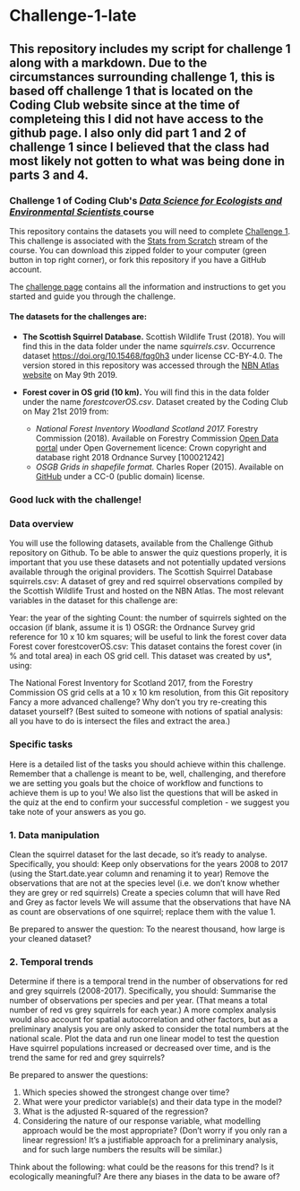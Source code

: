 # Challenge-1-late
## This repository includes my script for challenge 1 along with a markdown. Due to the circumstances surrounding challenge 1, this is based off challenge 1 that is located on the Coding Club website since at the time of completeing this I did not have access to the github page. I also only did part 1 and 2 of challenge 1 since I believed that the class had most likely not gotten to what was being done in parts 3 and 4.

### Challenge 1 of Coding Club's <a href="https://ourcodingclub.github.io/course/" target="_blank"> *Data Science for Ecologists and Environmental Scientists* </a> course

This repository contains the datasets you will need to complete <a href="https://ourcodingclub.github.io/course/stats-scratch-challenge/index.html?" target="_blank">Challenge 1</a>. This challenge is associated with the <a href="https://ourcodingclub.github.io/course/stats-scratch/index.html" target="_blank">Stats from Scratch</a> stream of the course. You can download this zipped folder to your computer (green button in top right corner), or fork this repository if you have a GitHub account. 

The <a href="https://ourcodingclub.github.io/course/stats-scratch-challenge/index.html?" target="_blank">challenge page</a> contains all the information and instructions to get you started and guide you through the challenge.

#### The datasets for the challenges are:
+ __The Scottish Squirrel Database.__ Scottish Wildlife Trust (2018). You will find this in the data folder under the name *squirrels.csv*. Occurrence dataset https://doi.org/10.15468/fqg0h3 under license CC-BY-4.0. The version stored in this repository was accessed through the <a href="https://nbnatlas.org/" target="_blank">NBN Atlas website</a> on May 9th 2019. 

+ __Forest cover in OS grid (10 km).__ You will find this in the data folder under the name *forestcoverOS.csv*. Dataset created by the Coding Club on May 21st 2019 from:
  + *_National Forest Inventory Woodland Scotland 2017._* Forestry Commission (2018). Available on Forestry Commission <a href="http://data-forestry.opendata.arcgis.com/datasets/3cb1abc185a247a48b9d53e4c4a8be87_0/" target="_blank">Open Data portal</a> under Open Governement licence: Crown copyright and database right 2018 Ordnance Survey [100021242]
  + *_OSGB Grids in shapefile format._* Charles Roper (2015). Available on <a href="https://github.com/charlesroper/OSGB_Grids" target="_blank">GitHub</a> under a CC-0 (public domain) license.
  

### Good luck with the challenge!

### Data overview
You will use the following datasets, available from the Challenge Github repository on Github. To be able to answer the quiz questions properly, it is important that you use these datasets and not potentially updated versions available through the original providers.
The Scottish Squirrel Database
squirrels.csv: A dataset of grey and red squirrel observations compiled by the Scottish Wildlife Trust and hosted on the NBN Atlas. The most relevant variables in the dataset for this challenge are:

Year: the year of the sighting
Count: the number of squirrels sighted on the occasion (if blank, assume it is 1)
OSGR: the Ordnance Survey grid reference for 10 x 10 km squares; will be useful to link the forest cover data
Forest cover
forestcoverOS.csv: This dataset contains the forest cover (in % and total area) in each OS grid cell. This dataset was created by us*, using:

The National Forest Inventory for Scotland 2017, from the Forestry Commission
OS grid cells at a 10 x 10 km resolution, from this Git repository
Fancy a more advanced challenge? Why don’t you try re-creating this dataset yourself? (Best suited to someone with notions of spatial analysis: all you have to do is intersect the files and extract the area.)

### Specific tasks
Here is a detailed list of the tasks you should achieve within this challenge. Remember that a challenge is meant to be, well, challenging, and therefore we are setting you goals but the choice of workflow and functions to achieve them is up to you! We also list the questions that will be asked in the quiz at the end to confirm your successful completion - we suggest you take note of your answers as you go.

### 1. Data manipulation
Clean the squirrel dataset for the last decade, so it’s ready to analyse. Specifically, you should:
Keep only observations for the years 2008 to 2017 (using the Start.date.year column and renaming it to year)
Remove the observations that are not at the species level (i.e. we don’t know whether they are grey or red squirrels)
Create a species column that will have Red and Grey as factor levels
We will assume that the observations that have NA as count are observations of one squirrel; replace them with the value 1.

Be prepared to answer the question: To the nearest thousand, how large is your cleaned dataset?

### 2. Temporal trends
Determine if there is a temporal trend in the number of observations for red and grey squirrels (2008-2017). Specifically, you should:
Summarise the number of observations per species and per year. (That means a total number of red vs grey squirrels for each year.) A more complex analysis would also account for spatial autocorrelation and other factors, but as a preliminary analysis you are only asked to consider the total numbers at the national scale.
Plot the data and run one linear model to test the question Have squirrel populations increased or decreased over time, and is the trend the same for red and grey squirrels?

Be prepared to answer the questions:
1. Which species showed the strongest change over time?
2. What were your predictor variable(s) and their data type in the model?
3. What is the adjusted R-squared of the regression?
4. Considering the nature of our response variable, what modelling approach would be the most appropriate? (Don’t worry if you only ran a linear regression! It’s a justifiable approach for a preliminary analysis, and for such large numbers the results will be similar.)

Think about the following: what could be the reasons for this trend? Is it ecologically meaningful? Are there any biases in the data to be aware of?

